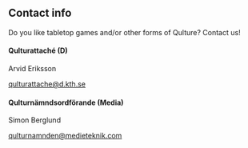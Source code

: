 ## Contact info

Do you like tabletop games and/or other forms of Qulture? Contact us!

#### Qulturattaché (D)

Arvid Eriksson

[qulturattache@d.kth.se](mailto:qulturattache@d.kth.se)

#### Qulturnämndsordförande (Media)

Simon Berglund

[qulturnamnden@medieteknik.com](mailto:qulturnamnden@medieteknik.com)
